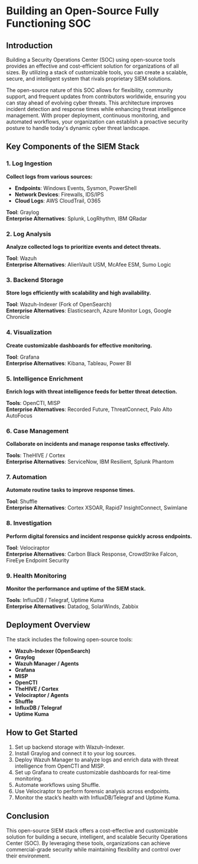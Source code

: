 # Building an Open-Source Fully Functioning SOC

## Introduction
Building a Security Operations Center (SOC) using open-source tools provides an effective and cost-efficient solution for organizations of all sizes. By utilizing a stack of customizable tools, you can create a scalable, secure, and intelligent system that rivals proprietary SIEM solutions. 

The open-source nature of this SOC allows for flexibility, community support, and frequent updates from contributors worldwide, ensuring you can stay ahead of evolving cyber threats. This architecture improves incident detection and response times while enhancing threat intelligence management. With proper deployment, continuous monitoring, and automated workflows, your organization can establish a proactive security posture to handle today's dynamic cyber threat landscape.

## Key Components of the SIEM Stack

### 1. Log Ingestion
**Collect logs from various sources:**
- **Endpoints**: Windows Events, Sysmon, PowerShell
- **Network Devices**: Firewalls, IDS/IPS
- **Cloud Logs**: AWS CloudTrail, O365

**Tool**: Graylog  
**Enterprise Alternatives**: Splunk, LogRhythm, IBM QRadar

### 2. Log Analysis
**Analyze collected logs to prioritize events and detect threats.**

**Tool**: Wazuh  
**Enterprise Alternatives**: AlienVault USM, McAfee ESM, Sumo Logic

### 3. Backend Storage
**Store logs efficiently with scalability and high availability.**

**Tool**: Wazuh-Indexer (Fork of OpenSearch)  
**Enterprise Alternatives**: Elasticsearch, Azure Monitor Logs, Google Chronicle

### 4. Visualization
**Create customizable dashboards for effective monitoring.**

**Tool**: Grafana  
**Enterprise Alternatives**: Kibana, Tableau, Power BI

### 5. Intelligence Enrichment
**Enrich logs with threat intelligence feeds for better threat detection.**

**Tools**: OpenCTI, MISP  
**Enterprise Alternatives**: Recorded Future, ThreatConnect, Palo Alto AutoFocus

### 6. Case Management
**Collaborate on incidents and manage response tasks effectively.**

**Tools**: TheHIVE / Cortex  
**Enterprise Alternatives**: ServiceNow, IBM Resilient, Splunk Phantom

### 7. Automation
**Automate routine tasks to improve response times.**

**Tool**: Shuffle  
**Enterprise Alternatives**: Cortex XSOAR, Rapid7 InsightConnect, Swimlane

### 8. Investigation
**Perform digital forensics and incident response quickly across endpoints.**

**Tool**: Velociraptor  
**Enterprise Alternatives**: Carbon Black Response, CrowdStrike Falcon, FireEye Endpoint Security

### 9. Health Monitoring
**Monitor the performance and uptime of the SIEM stack.**

**Tools**: InfluxDB / Telegraf, Uptime Kuma  
**Enterprise Alternatives**: Datadog, SolarWinds, Zabbix

## Deployment Overview
The stack includes the following open-source tools:
- **Wazuh-Indexer (OpenSearch)**
- **Graylog**
- **Wazuh Manager / Agents**
- **Grafana**
- **MISP**
- **OpenCTI**
- **TheHIVE / Cortex**
- **Velociraptor / Agents**
- **Shuffle**
- **InfluxDB / Telegraf**
- **Uptime Kuma**

## How to Get Started

1. Set up backend storage with Wazuh-Indexer.
2. Install Graylog and connect it to your log sources.
3. Deploy Wazuh Manager to analyze logs and enrich data with threat intelligence from OpenCTI and MISP.
4. Set up Grafana to create customizable dashboards for real-time monitoring.
5. Automate workflows using Shuffle.
6. Use Velociraptor to perform forensic analysis across endpoints.
7. Monitor the stack’s health with InfluxDB/Telegraf and Uptime Kuma.

## Conclusion
This open-source SIEM stack offers a cost-effective and customizable solution for building a secure, intelligent, and scalable Security Operations Center (SOC). By leveraging these tools, organizations can achieve commercial-grade security while maintaining flexibility and control over their environment.
